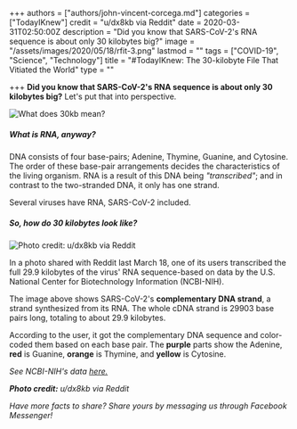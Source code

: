 +++
authors = ["authors/john-vincent-corcega.md"]
categories = ["TodayIKnew"]
credit = "u/dx8kb via Reddit"
date = 2020-03-31T02:50:00Z
description = "Did you know that SARS-CoV-2's RNA sequence is about only 30 kilobytes big?"
image = "/assets/images/2020/05/18/rfit-3.png"
lastmod = ""
tags = ["COVID-19", "Science", "Technology"]
title = "#TodayIKnew: The 30-kilobyte File That Vitiated the World"
type = ""

+++
**Did you know that SARS-CoV-2's RNA sequence is about only 30 kilobytes big?** Let's put that into perspective.

![What does 30kb mean?](/assets/images/2020/03/31/graphic-20200331-30kb.png)

##### What is RNA, anyway?

DNA consists of four base-pairs; Adenine, Thymine, Guanine, and Cytosine. The order of these base-pair arrangements decides the characteristics of the living organism. RNA is a result of this DNA being _"transcribed"_; and in contrast to the two-stranded DNA, it only has one strand.

Several viruses have RNA, SARS-CoV-2 included.

##### So, how do 30 kilobytes look like?

![Photo credit: u/dx8kb via Reddit](/assets/images/2020/03/31/c3bcedd.png "Photo credit: u/dx8kb via Reddit")

In a photo shared with Reddit last March 18, one of its users transcribed the full 29.9 kilobytes of the virus' RNA sequence-based on data by the U.S. National Center for Biotechnology Information (NCBI-NIH).

The image above shows SARS-CoV-2's **complementary DNA strand**, a strand synthesized from its RNA. The whole cDNA strand is 29903 base pairs long, totaling to about 29.9 kilobytes.

According to the user, it got the complementary DNA sequence and color-coded them based on each base pair. The **purple** parts show the Adenine, **red** is Guanine, **orange** is Thymine, and **yellow** is Cytosine.

_See NCBI-NIH's data_ [_here._](https://www.ncbi.nlm.nih.gov/nuccore/MN908947.3)

**_Photo credit:_** _u/dx8kb via Reddit_

_Have more facts to share? Share yours by messaging us through Facebook Messenger!_